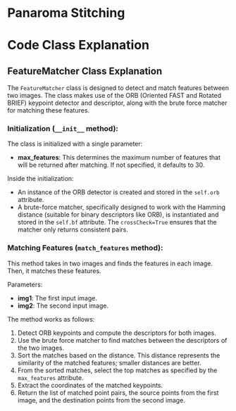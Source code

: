 # Panaroma Stitching

# Code Class Explanation

## FeatureMatcher Class Explanation

The `FeatureMatcher` class is designed to detect and match features between two images. The class makes use of the ORB (Oriented FAST and Rotated BRIEF) keypoint detector and descriptor, along with the brute force matcher for matching these features.

### Initialization (`__init__` method):

The class is initialized with a single parameter:

- **max_features**: This determines the maximum number of features that will be returned after matching. If not specified, it defaults to 30.

Inside the initialization:

- An instance of the ORB detector is created and stored in the `self.orb` attribute.
- A brute-force matcher, specifically designed to work with the Hamming distance (suitable for binary descriptors like ORB), is instantiated and stored in the `self.bf` attribute. The `crossCheck=True` ensures that the matcher only returns consistent pairs.

### Matching Features (`match_features` method):

This method takes in two images and finds the features in each image. Then, it matches these features.

Parameters:

- **img1**: The first input image.
- **img2**: The second input image.

The method works as follows:

1. Detect ORB keypoints and compute the descriptors for both images.
2. Use the brute force matcher to find matches between the descriptors of the two images.
3. Sort the matches based on the distance. This distance represents the similarity of the matched features; smaller distances are better.
4. From the sorted matches, select the top matches as specified by the `max_features` attribute.
5. Extract the coordinates of the matched keypoints.
6. Return the list of matched point pairs, the source points from the first image, and the destination points from the second image.
